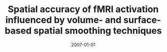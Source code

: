---
title: "Spatial accuracy of fMRI activation influenced by volume- and surface-based spatial smoothing techniques"
date: 2007-01-01
authors_string: H. Jo, J. Lee, J. Kim, S. Kim
authors:
   - H. Jo
   - J. Lee
   - J. Kim
   - S. Kim
author_ids:
   - hang_jo
journal: 'NeuroImage'
volume: 34
issue: 
pages: 550-564
book_title: ''
publisher: ''
abstract: ""
project_id: 
paper_url: 
doi: 10.1016/j.neuroimage.2006.09.047
data_loc: ''
code_loc: ''
file: '/assets/publications//assets/publications/'
file_name: '/assets/publications/'
type: journal_article
pub_str: ' (2007) NeuroImage 34: 550-564'
layout: publication 
---